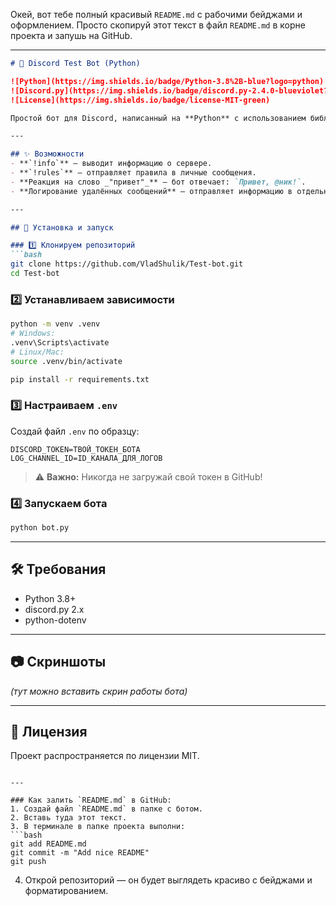 Окей, вот тебе полный красивый `README.md` с рабочими бейджами и оформлением.
Просто скопируй этот текст в файл `README.md` в корне проекта и запушь на GitHub.

---

````markdown
# 🤖 Discord Test Bot (Python)

![Python](https://img.shields.io/badge/Python-3.8%2B-blue?logo=python)
![Discord.py](https://img.shields.io/badge/discord.py-2.4.0-blueviolet?logo=discord&logoColor=white)
![License](https://img.shields.io/badge/license-MIT-green)

Простой бот для Discord, написанный на **Python** с использованием библиотеки [discord.py](https://discordpy.readthedocs.io/).

---

## ✨ Возможности
- **`!info`** — выводит информацию о сервере.
- **`!rules`** — отправляет правила в личные сообщения.
- **Реакция на слово _"привет"_** — бот отвечает: `Привет, @ник!`.
- **Логирование удалённых сообщений** — отправляет информацию в отдельный канал.

---

## 🚀 Установка и запуск

### 1️⃣ Клонируем репозиторий
```bash
git clone https://github.com/VladShulik/Test-bot.git
cd Test-bot
````

### 2️⃣ Устанавливаем зависимости

```bash
python -m venv .venv
# Windows:
.venv\Scripts\activate
# Linux/Mac:
source .venv/bin/activate

pip install -r requirements.txt
```

### 3️⃣ Настраиваем `.env`

Создай файл `.env` по образцу:

```env
DISCORD_TOKEN=ТВОЙ_ТОКЕН_БОТА
LOG_CHANNEL_ID=ID_КАНАЛА_ДЛЯ_ЛОГОВ
```

> ⚠ **Важно:** Никогда не загружай свой токен в GitHub!

### 4️⃣ Запускаем бота

```bash
python bot.py
```

---

## 🛠 Требования

* Python 3.8+
* discord.py 2.x
* python-dotenv

---

## 📷 Скриншоты

*(тут можно вставить скрин работы бота)*

---

## 📜 Лицензия

Проект распространяется по лицензии MIT.

````

---

### Как залить `README.md` в GitHub:
1. Создай файл `README.md` в папке с ботом.  
2. Вставь туда этот текст.  
3. В терминале в папке проекта выполни:
```bash
git add README.md
git commit -m "Add nice README"
git push
````

4. Открой репозиторий — он будет выглядеть красиво с бейджами и форматированием.